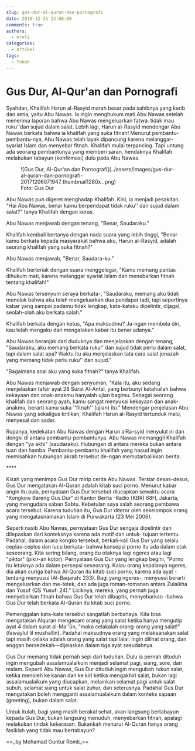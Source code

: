 ```yaml
---
slug: gus-dur-al-quran-dan-pornografi
date: 2010-12-31 22:08:00
comments: true
authors:
  - mrofi
categories:
  - Artikel
tags:
  - Tokoh
---
```


# Gus Dur, Al-Qur'an dan Pornografi

<p>Syahdan, Khalifah Harun al-Rasyid marah besar pada sahibnya yang karib dan setia, yaitu Abu Nawas. Ia ingin menghukum mati Abu Nawas setelah menerima laporan bahwa Abu Nawas mengeluarkan fatwa: tidak mau ruku''dan sujud dalam salat. Lebih lagi, Harun al-Rasyid mendengar Abu Nawas berkata bahwa ia khalifah yang suka fitnah! Menurut pembantu-pembantu-nya, Abu Nawas telah layak dipancung karena melanggar- syariat Islam dan menyebar fitnah. Khalifah mulai terpancing. Tapi untung ada seorang pembantunya yang memberi saran, hendaknya Khalifah melakukan tabayun (konfirmasi) dulu pada Abu Nawas.</p>

<!-- more -->

<figure markdown="span">
  ![Gus Dur, Al-Qur'an dan Pornografi](../assets/images/gus-dur-al-quran-dan-pornografi-20171206071947_thumbnail1280x_.png)
  <figcaption>Foto: Gus Dur</figcaption>
</figure>

<p>Abu Nawas pun digeret menghadap Khalifah. Kini, ia menjadi pesakitan. "Hai Abu Nawas, benar kamu berpendapat tidak ruku'' dan sujud dalam salat?" tanya Khalifah dengan keras.</p>
<p>Abu Nawas menjawab dengan tenang, "Benar, Saudaraku."</p>
<p>Khalifah kembali bertanya dengan nada suara yang lebih tinggi, "Benar kamu berkata kepada masyarakat bahwa aku, Harun al-Rasyid, adalah seorang khalifah yang suka fitnah?"</p>
<p>Abu Nawas menjawab, "Benar, Saudara-ku."</p>
<p>Khalifah berteriak dengan suara menggelegar, "Kamu memang pantas dihukum mati, karena melanggar syariat Islam dan menebarkan fitnah tentang khalifah!"</p>
<p>Abu Nawas tersenyum seraya berkata-, "Saudaraku, memang aku tidak menolak bahwa aku telah mengeluarkan dua pendapat tadi, tapi sepertinya kabar yang sampai padamu tidak lengkap, kata-kataku dipelintir, dijagal, seolah-olah aku berkata salah."</p>
<p>Khalifah berkata dengan ketus, "Apa maksudmu? Ja-ngan membela diri, kau telah mengaku dan mengatakan kabar itu benar adanya."</p>
<p>Abu Nawas beranjak dari duduknya dan menjelaskan dengan tenang, "Saudaraku, aku memang berkata ruku'' dan sujud tidak perlu dalam salat, tapi dalam salat apa? Waktu itu aku menjelaskan tata cara salat jenazah yang memang tidak perlu ruku'' dan sujud."</p>
<p>"Bagaimana soal aku yang suka fitnah?" tanya Khalifah.</p>
<p>Abu Nawas menjawab dengan senyuman, "Kala itu, aku sedang menjelaskan tafsir ayat 28 Surat Al-Anfal, yang berbunyi ketahuilah bahwa kekayaan dan anak-anakmu hanyalah ujian bagimu. Sebagai seorang khalifah dan seorang ayah, kamu sangat menyukai kekayaan dan anak-anakmu, berarti kamu suka ''fitnah'' (ujian) itu." Mendengar penjelasan Abu Nawas yang sekaligus kritikan, Khalifah Harun al-Rasyid tertunduk malu, menyesal dan sadar.</p>
<p>Rupanya, kedekatan Abu Nawas dengan Harun alRa-syid menyulut iri dan dengki di antara pembantu-pembantunya. Abu Nawas memanggil Khalifah dengan "ya akhi" (saudaraku). Hubungan di antara mereka bukan antara tuan dan hamba. Pembantu-pembantu khalifah yang hasud ingin memisahkan hubungan akrab tersebut de-ngan memutarbalikkan berita.</p>
<p>****</p>
<p>Kisah yang menimpa Gus Dur mirip cerita Abu Nawas. Tersiar desas-desus, Gus Dur mengatakan Al-Quran adalah kitab suci porno. Menurut kabar angin itu pula, pernyataan Gus Dur tersebut diucapkan sewaktu acara "Kongkow Bareng Gus Dur" di Kantor Berita -Radio (KBR) 68H, Jakarta, yang mengudara saban Sabtu. Kebetulan saya salah seorang pembawa acara tersebut. Karena tuduhan itu, Gus Dur diteror oleh sekelompok orang yang mengatasnamakan Islam di Purwakarta (23 Mei 2006).</p>
<p>Seperti nasib Abu Nawas, pernyataan Gus Dur sengaja dipelintir dan dilepaskan dari konteksnya karena ada motif dan untuk- tujuan tertentu. Padahal, dalam acara kongko tersebut, berkali-kali Gus Dur yang selalu ceplas-ceplos dan lucu berkata- bahwa konsepsi porno itu ada dalam otak seseorang. Kita sering bilang, orang itu otaknya lagi ngeres atau lagi "piktor" (pikir-an kotor). Pernyataan Gus Dur yang lengkap begini, "Porno itu letaknya ada dalam persepsi seseorang. Kalau orang kepalanya ngeres, dia akan curiga bahwa Al-Quran itu kitab suci porno, karena ada ayat -tentang menyusui (Al-Baqarah: 233). Bagi yang ngeres-, menyusui berarti mengeluarkan dan me-tetek, dan ada juga roman-romanan antara Zulaikha dan Yusuf (QS Yusuf: 24)." Liciknya, mereka, yang pernah juga menyebarkan fitnah bahwa Gus Dur telah dibaptis, menyebarkan -bahwa Gus Dur telah berkata Al-Quran itu kitab suci porno.</p>
<p>Pemenggalan kata-kata tersebut sangatlah berbahaya. Kita bisa mengatakan Alquran mengecam orang yang salat ketika hanya mengutip ayat 4 dalam surat al-Ma''&ucirc;n, "maka celakalah orang-orang yang salat!"(fawaylul lil mushall&icirc;n). Padahal maksudnya orang yang melaksanakan salat tapi masih celaka adalah orang yang salat tapi lalai: ingin dilihat orang, dan enggan bersedekah&mdash;dijelaskan dalam tiga ayat sesudahnya.</p>
<p>Gus Dur memang tidak pernah sepi dari tuduhan. Dulu ia pernah dituduh ingin mengubah assalamualaikum menjadi selamat pagi, siang, sore, dan malam. Seperti Abu Nawas, Gus Dur dituduh ingin mengubah rukun salat, ketika menoleh ke kanan dan ke kiri ketika mengakhiri salat, bukan lagi assalamualaikum yang diucapkan, melainkan selamat pagi untuk salat subuh, selamat siang untuk salat zuhur, dan seterusnya. Padahal Gus Dur mengatakan boleh mengganti assalamualaikum dalam konteks sapaan (greeting), bukan dalam salat.</p>
<p>Untuk itulah, bagi yang masih berakal sehat, akan langsung bertabayun kepada Gus Dur, bukan langsung menuduh, menyebarkan fitnah, apalagi melakukan tindak kekerasan. Bukankah menurut Al-Quran hanya orang fasiklah yang tidak mau bertabayun?</p>
==_by Mohamad Guntur Romli_==

